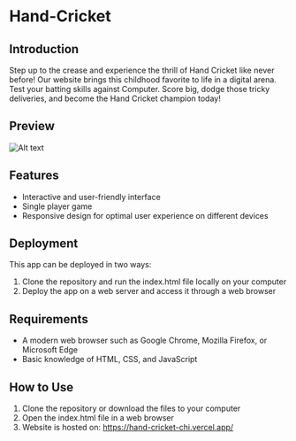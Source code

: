 # Hand-Cricket
## Introduction

Step up to the crease and experience the thrill of Hand Cricket like never before! Our website brings this childhood favorite to life in a digital arena. Test your batting skills against Computer. Score big, dodge those tricky deliveries, and become the Hand Cricket champion today!

## Preview

![Alt text](image.png)

## Features

- Interactive and user-friendly interface
- Single player game
- Responsive design for optimal user experience on different devices

## Deployment

This app can be deployed in two ways:

1. Clone the repository and run the index.html file locally on your computer
2. Deploy the app on a web server and access it through a web browser

## Requirements

- A modern web browser such as Google Chrome, Mozilla Firefox, or Microsoft Edge
- Basic knowledge of HTML, CSS, and JavaScript

## How to Use

1. Clone the repository or download the files to your computer
2. Open the index.html file in a web browser
3. Website is hosted on:  https://hand-cricket-chi.vercel.app/
